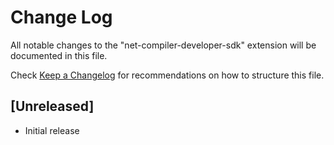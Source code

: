 # Change Log

All notable changes to the "net-compiler-developer-sdk" extension will be documented in this file.

Check [Keep a Changelog](http://keepachangelog.com/) for recommendations on how to structure this file.

## [Unreleased]

- Initial release